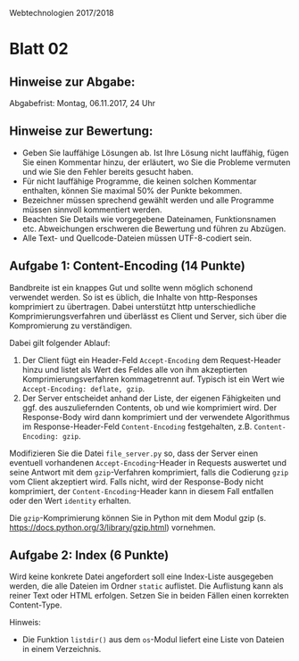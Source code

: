 Webtechnologien 2017/2018

Blatt 02
========


Hinweise zur Abgabe:
--------------------

Abgabefrist: Montag, 06.11.2017, 24 Uhr


Hinweise zur Bewertung:
-----------------------

* Geben Sie lauffähige Lösungen ab. Ist Ihre Lösung nicht lauffähig, fügen Sie einen Kommentar hinzu, der erläutert,
  wo Sie die Probleme vermuten und wie Sie den Fehler bereits gesucht haben.
* Für nicht lauffähige Programme, die keinen solchen Kommentar enthalten, können Sie maximal 50% der Punkte bekommen.
* Bezeichner müssen sprechend gewählt werden und alle Programme müssen sinnvoll kommentiert werden.
* Beachten Sie Details wie vorgegebene Dateinamen, Funktionsnamen etc. Abweichungen erschweren die Bewertung
  und führen zu Abzügen.
* Alle Text- und Quellcode-Dateien müssen UTF-8-codiert sein.


Aufgabe 1: Content-Encoding (14 Punkte)
---------------------------------------

Bandbreite ist ein knappes Gut und sollte wenn möglich schonend verwendet werden. 
So ist es üblich, die Inhalte von http-Responses komprimiert zu übertragen. Dabei
unterstützt http unterschiedliche Komprimierungsverfahren und überlässt es Client
und Server, sich über die Kompromierung zu verständigen.

Dabei gilt folgender Ablauf:
1. Der Client fügt ein Header-Feld `Accept-Encoding` dem Request-Header hinzu und listet als Wert des
   Feldes alle von ihm akzeptierten Komprimierungsverfahren kommagetrennt auf. Typisch ist ein Wert
   wie `Accept-Encoding: deflate, gzip`.
2. Der Server entscheidet anhand der Liste, der eigenen Fähigkeiten und ggf. des auszuliefernden Contents,
   ob und wie komprimiert wird. Der Response-Body wird dann komprimiert und der verwendete Algorithmus
   im Response-Header-Feld `Content-Encoding` festgehalten, z.B. `Content-Encoding: gzip`.
   
Modifizieren Sie die Datei `file_server.py` so, dass der Server einen eventuell vorhandenen 
`Accept-Encoding`-Header in Requests auswertet und seine Antwort mit dem `gzip`-Verfahren komprimiert,
falls die Codierung `gzip` vom Client akzeptiert wird. Falls nicht, wird der Response-Body nicht komprimiert,
der `Content-Encoding`-Header kann in diesem Fall entfallen oder den Wert `identity` erhalten.

Die `gzip`-Komprimierung können Sie in Python mit dem Modul gzip (s. https://docs.python.org/3/library/gzip.html)
vornehmen.

Aufgabe 2: Index (6 Punkte)
-----------------------------

Wird keine konkrete Datei angefordert soll eine Index-Liste ausgegeben werden, die alle Dateien im Ordner 
`static` auflistet. Die Auflistung kann als reiner Text oder HTML erfolgen. Setzen Sie in beiden Fällen einen 
korrekten Content-Type.

Hinweis:
* Die Funktion `listdir()` aus dem `os`-Modul liefert eine Liste von Dateien in einem Verzeichnis.



